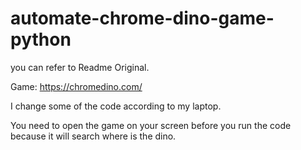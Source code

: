 # automate-chrome-dino-game-python

you can refer to Readme Original.

Game: https://chromedino.com/

I change some of the code according to my laptop.

You need to open the game on your screen before you run the code because it will search where is the dino.